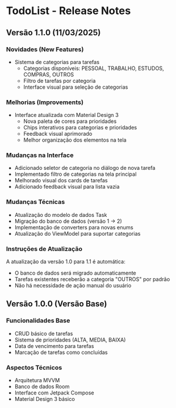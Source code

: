 # TodoList - Release Notes

## Versão 1.1.0 (11/03/2025)

### Novidades (New Features)
- Sistema de categorias para tarefas
  - Categorias disponíveis: PESSOAL, TRABALHO, ESTUDOS, COMPRAS, OUTROS
  - Filtro de tarefas por categoria
  - Interface visual para seleção de categorias

### Melhorias (Improvements)
- Interface atualizada com Material Design 3
  - Nova paleta de cores para prioridades
  - Chips interativos para categorias e prioridades
  - Feedback visual aprimorado
  - Melhor organização dos elementos na tela

### Mudanças na Interface
- Adicionado seletor de categoria no diálogo de nova tarefa
- Implementado filtro de categorias na tela principal
- Melhorado visual dos cards de tarefas
- Adicionado feedback visual para lista vazia

### Mudanças Técnicas
- Atualização do modelo de dados Task
- Migração do banco de dados (versão 1 -> 2)
- Implementação de converters para novas enums
- Atualização do ViewModel para suportar categorias

### Instruções de Atualização
A atualização da versão 1.0 para 1.1 é automática:
- O banco de dados será migrado automaticamente
- Tarefas existentes receberão a categoria "OUTROS" por padrão
- Não há necessidade de ação manual do usuário

## Versão 1.0.0 (Versão Base)

### Funcionalidades Base
- CRUD básico de tarefas
- Sistema de prioridades (ALTA, MEDIA, BAIXA)
- Data de vencimento para tarefas
- Marcação de tarefas como concluídas

### Aspectos Técnicos
- Arquitetura MVVM
- Banco de dados Room
- Interface com Jetpack Compose
- Material Design 3 básico
